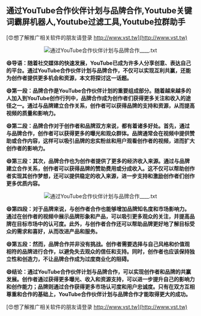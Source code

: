 ## **通过YouTube合作伙伴计划与品牌合作,Youtube关键词霸屏机器人,Youtube过滤工具,Youtube拉群助手**

[😍想了解推广相关软件的朋友请登录 http://www.vst.tw](http://www.vst.tw)

 <center><img src="https://vst.tw/MP4/tuiguang/png/1.png" alt="通过YouTube合作伙伴计划与品牌合作____.txt"></center>

**😄导语：随着社交媒体的快速发展，YouTube已成为许多人分享创意、表达自己的平台。通过YouTube合作伙伴计划与品牌合作，不仅可以实现互利共赢，还能为创作者提供更多机会和资源，本文将探讨这一话题。**

**😄第一段：品牌合作是YouTube合作伙伴计划的重要组成部分。随着越来越多的人加入到YouTube创作行列中，品牌合作成为创作者们获得更多关注和收入的途径之一。通过与品牌建立合作关系，创作者可以获得品牌的支持和资源，从而提高视频的质量和影响力。**

**😄第二段：品牌合作对于创作者和品牌双方来说，都有着诸多好处。首先，通过与品牌合作，创作者可以获得更多的曝光和观众群体。品牌通常会在视频中提供赞助或合作内容，这样可以吸引品牌的忠实粉丝和用户观看创作者的视频，进而扩大创作者的影响力。**

**😄第三段：其次，品牌合作也为创作者提供了更多的经济收入来源。通过与品牌建立合作关系，创作者可以获得品牌的赞助费用或分成收入。这不仅可以帮助创作者实现其创作梦想，还可以提供稳定的收入来源，进一步支持和激励创作者们创作更多优质内容。**

 <center><img src="https://vst.tw/MP4/tuiguang/png/5.png" alt="通过YouTube合作伙伴计划与品牌合作____.txt"></center>

**😄第四段：对于品牌来说，与创作者合作也能够增加品牌知名度和市场影响力。通过在创作者的视频中展示品牌形象和产品，可以吸引更多观众的关注，并提高品牌在目标市场中的认可度。此外，与创作者合作还可以帮助品牌更好地了解目标受众的需求和喜好，从而改进产品和服务。**

**😄第五段：然而，品牌合作并非没有挑战。创作者需要选择与自己风格和价值观相符的品牌进行合作，以避免失去观众的信任和支持。同时，创作者也应该保持独立性和创造力，不让品牌合作成为过度商业化的阻碍。**

**😄结论：通过YouTube合作伙伴计划与品牌合作，可以实现创作者和品牌的共赢发展。创作者通过获得更多曝光、收入和资源支持，可以进一步提升自己的影响力和创作能力；品牌则通过合作获得更多市场认可度和用户忠诚度。只有在双方互相尊重和合作的基础上，YouTube合作伙伴计划与品牌合作才能取得更大的成功。**

[😍想了解推广相关软件的朋友请登录 http://www.vst.tw](http://www.vst.tw)



